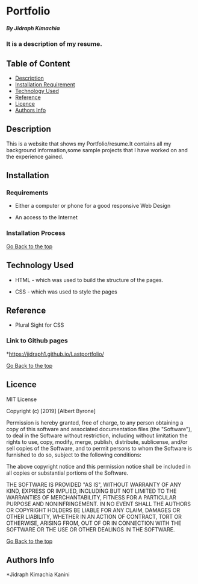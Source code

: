 # Portfolio
 
 ##### By Jidraph Kimachia
 ### It is a description of my resume.
 
 ## Table of Content
 
 + [Description](#description)
 + [Installation Requirement](#Installation)
 + [Technology Used](#technology-used)
 + [Reference](#reference)
 + [Licence](#licence)
 + [Authors Info](#author-Info)
 
 
 ## Description
 <p>This is  a website that shows my Portfolio/resume.It contains all my background information,some sample projects that I have worked on and the experience gained.</p>
 
 ## Installation
 
 ### Requirements
 
 * Either a computer or phone for a good responsive Web Design
 
 * An access to the Internet
 
 ### Installation Process
 
 [Go Back to the top](#portfolio)
 ## Technology Used
 * HTML - which was used to build the structure of the pages.
 
 * CSS - which was used to style the pages
 
 ## Reference
 * Plural Sight for CSS
 
 ### Link to Github pages
 
 *https://jidraph1.github.io/Lastportfolio/
 
 [Go Back to the top](#portfolio)
 
 ## Licence
 
 MIT License
 
 Copyright (c) [2019] [Albert Byrone]
 
 Permission is hereby granted, free of charge, to any person obtaining a copy
 of this software and associated documentation files (the "Software"), to deal
 in the Software without restriction, including without limitation the rights
 to use, copy, modify, merge, publish, distribute, sublicense, and/or sell
 copies of the Software, and to permit persons to whom the Software is
 furnished to do so, subject to the following conditions:
 
 The above copyright notice and this permission notice shall be included in all
 copies or substantial portions of the Software.
 
 THE SOFTWARE IS PROVIDED "AS IS", WITHOUT WARRANTY OF ANY KIND, EXPRESS OR
 IMPLIED, INCLUDING BUT NOT LIMITED TO THE WARRANTIES OF MERCHANTABILITY,
 FITNESS FOR A PARTICULAR PURPOSE AND NONINFRINGEMENT. IN NO EVENT SHALL THE
 AUTHORS OR COPYRIGHT HOLDERS BE LIABLE FOR ANY CLAIM, DAMAGES OR OTHER
 LIABILITY, WHETHER IN AN ACTION OF CONTRACT, TORT OR OTHERWISE, ARISING FROM,
 OUT OF OR IN CONNECTION WITH THE SOFTWARE OR THE USE OR OTHER DEALINGS IN THE
 SOFTWARE.
 
 [Go Back to the top](#portfolio)
 
 ## Authors Info

 *Jidraph Kimachia Kanini